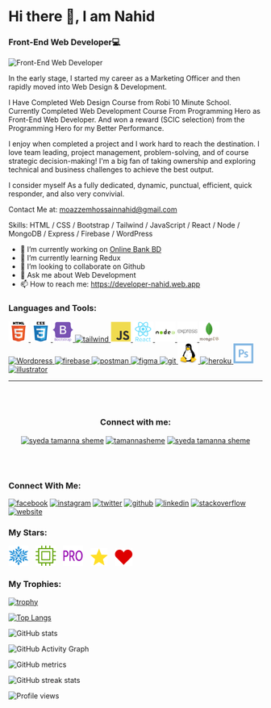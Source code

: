 
# Hi there 👋, I am Nahid
### Front-End Web Developer💻
![Front-End Web Developer](https://i.ibb.co/m850B26/1655716976108.jpg)

In the early stage, I started my career as a Marketing Officer and then rapidly moved into Web Design & Development. 

I Have Completed Web Design Course from Robi 10 Minute School.
Currently Completed Web Development Course From Programming Hero as Front-End Web Developer. And won a reward (SCIC selection) from the Programming Hero for my Better Performance.

I enjoy when completed a project and I work hard to reach the destination. I love team leading, project management, problem-solving, and of course strategic decision-making! I'm a big fan of taking ownership and exploring technical and business challenges to achieve the best output. 

I consider myself As a fully dedicated, dynamic, punctual, efficient, quick responder, and also very convivial.


Contact Me at: moazzemhossainnahid@gmail.com

Skills: HTML / CSS / Bootstrap / Tailwind / JavaScript / React / Node / MongoDB / Express / Firebase / WordPress

- 🔭 I’m currently working on [Online Bank BD](https://online-money-bd.netlify.app/)
- 🌱 I’m currently learning Redux 
- 👯 I’m looking to collaborate on Github 
- 💬 Ask me about Web Development 
- 📫 How to reach me: https://developer-nahid.web.app 


<h3 align="left">Languages and Tools:</h3>

<p align="left">
    <a href="https://www.w3.org/html/" target="_blank" rel="noreferrer"> <img
            src="https://raw.githubusercontent.com/devicons/devicon/master/icons/html5/html5-original-wordmark.svg"
            alt="html5" width="40" height="40" /> </a>
    <a href="https://www.w3schools.com/css/" target="_blank" rel="noreferrer"> <img
            src="https://raw.githubusercontent.com/devicons/devicon/master/icons/css3/css3-original-wordmark.svg"
            alt="css3" width="40" height="40" /> </a>
    <a href="https://getbootstrap.com" target="_blank" rel="noreferrer"> <img
            src="https://raw.githubusercontent.com/devicons/devicon/master/icons/bootstrap/bootstrap-plain-wordmark.svg"
            alt="bootstrap" width="40" height="40" /> </a>
    <a href="https://tailwindcss.com/" target="_blank" rel="noreferrer"> <img
            src="https://www.vectorlogo.zone/logos/tailwindcss/tailwindcss-icon.svg" alt="tailwind" width="40"
            height="40" /> </a>
    <a href="https://developer.mozilla.org/en-US/docs/Web/JavaScript" target="_blank" rel="noreferrer"> <img
            src="https://raw.githubusercontent.com/devicons/devicon/master/icons/javascript/javascript-original.svg"
            alt="javascript" width="40" height="40" /> </a>
    <a href="https://reactjs.org/" target="_blank" rel="noreferrer"> <img
            src="https://raw.githubusercontent.com/devicons/devicon/master/icons/react/react-original-wordmark.svg"
            alt="react" width="40" height="40" /> </a>
    <a href="https://nodejs.org" target="_blank" rel="noreferrer">
        <img src="https://raw.githubusercontent.com/devicons/devicon/master/icons/nodejs/nodejs-original-wordmark.svg"
            alt="nodejs" width="40" height="40" /> </a>
    <a href="https://expressjs.com" target="_blank" rel="noreferrer">
        <img src="https://raw.githubusercontent.com/devicons/devicon/master/icons/express/express-original-wordmark.svg"
            alt="express" width="40" height="40" /> </a>
    <a href="https://www.mongodb.com/" target="_blank" rel="noreferrer"> <img
            src="https://raw.githubusercontent.com/devicons/devicon/master/icons/mongodb/mongodb-original-wordmark.svg"
            alt="mongodb" width="40" height="40" /> </a>
    <a href="https://wordpress.org/" target="_blank" rel="noreferrer"> <img
            src="https://cdn-icons-png.flaticon.com/512/174/174881.png" alt="Wordpress" width="40" height="40" />
    </a>
    <a href="https://firebase.google.com/" target="_blank" rel="noreferrer"> <img
            src="https://www.vectorlogo.zone/logos/firebase/firebase-icon.svg" alt="firebase" width="40" height="40" />
    </a>
    <a href="https://postman.com" target="_blank" rel="noreferrer"> <img
            src="https://www.vectorlogo.zone/logos/getpostman/getpostman-icon.svg" alt="postman" width="40"
            height="40" /> </a>
    <a href="https://www.figma.com/" target="_blank" rel="noreferrer"> <img
            src="https://www.vectorlogo.zone/logos/figma/figma-icon.svg" alt="figma" width="40" height="40" /> </a>
    <a href="https://git-scm.com/" target="_blank" rel="noreferrer"> <img
            src="https://www.vectorlogo.zone/logos/git-scm/git-scm-icon.svg" alt="git" width="40" height="40" /> </a>
    <a href="https://www.linux.org/" target="_blank" rel="noreferrer"> <img
            src="https://raw.githubusercontent.com/devicons/devicon/master/icons/linux/linux-original.svg" alt="linux"
            width="40" height="40" /> </a>
    <a href="https://heroku.com" target="_blank" rel="noreferrer"> <img
            src="https://www.vectorlogo.zone/logos/heroku/heroku-icon.svg" alt="heroku" width="40" height="40" /> </a>
    <a href="https://www.photoshop.com/en" target="_blank" rel="noreferrer"> <img
            src="https://raw.githubusercontent.com/devicons/devicon/master/icons/photoshop/photoshop-line.svg"
            alt="photoshop" width="40" height="40" /> </a>
    <a href="https://www.adobe.com/in/products/illustrator.html" target="_blank" rel="noreferrer"> <img
            src="https://www.vectorlogo.zone/logos/adobe_illustrator/adobe_illustrator-icon.svg" alt="illustrator"
            width="40" height="40" /> </a>
</p>


---

<br/> <br/>

<h3 align="center">Connect with me:</h3>
<p align="center">
<a href="https://linkedin.com/in/moazzemhossainnahid" target="blank"><img align="center" src="https://raw.githubusercontent.com/rahuldkjain/github-profile-readme-generator/master/src/images/icons/Social/linked-in-alt.svg" alt="syeda tamanna sheme" height="30" width="44" /></a>
<a href="https://facebook.com/moazzemhossainnahid" target="blank"><img align="center" src="https://raw.githubusercontent.com/rahuldkjain/github-profile-readme-generator/master/src/images/icons/Social/facebook.svg" alt="tamannasheme" height="30" width="40" /></a>
<a href="https://www.behance.net/moazzemhossainnahid" target="blank"><img align="center" src="https://raw.githubusercontent.com/rahuldkjain/github-profile-readme-generator/master/src/images/icons/Social/behance.svg" alt="syeda tamanna sheme" height="30" width="40" /></a>
</p>
<br>
<br />

<h3 align="left">Connect With Me:</h3>

[<img src='https://cdn.jsdelivr.net/npm/simple-icons@3.0.1/icons/facebook.svg' alt='facebook' height='40'>](https://www.facebook.com/moazzemhossainnahid)  [<img src='https://cdn.jsdelivr.net/npm/simple-icons@3.0.1/icons/instagram.svg' alt='instagram' height='40'>](https://www.instagram.com/moazzemhossainnahid/)  [<img src='https://cdn.jsdelivr.net/npm/simple-icons@3.0.1/icons/twitter.svg' alt='twitter' height='40'>](https://twitter.com/MoazzemNahid)  [<img src='https://cdn.jsdelivr.net/npm/simple-icons@3.0.1/icons/github.svg' alt='github' height='40'>](https://github.com/moazzemhossainnahid)  [<img src='https://cdn.jsdelivr.net/npm/simple-icons@3.0.1/icons/linkedin.svg' alt='linkedin' height='40'>](https://www.linkedin.com/in/moazzemhossainnahid/)  [<img src='https://cdn.jsdelivr.net/npm/simple-icons@3.0.1/icons/stackoverflow.svg' alt='stackoverflow' height='40'>](https://stackoverflow.com/users/moazzem-nahid)  [<img src='https://i.pinimg.com/originals/64/a8/43/64a843dccd6224aff90dae50eb144d71.png' alt='website' height='40'>](https://developer-nahid.web.app/)  


<h3 align="left">My Stars:</h3>

<a href='https://archiveprogram.github.com/'><img src='https://raw.githubusercontent.com/acervenky/animated-github-badges/master/assets/acbadge.gif' width='40' height='40'></a> <a href='https://docs.github.com/en/developers'><img src='https://raw.githubusercontent.com/acervenky/animated-github-badges/master/assets/devbadge.gif' width='40' height='40'></a> <a href='https://github.com/pricing'><img src='https://raw.githubusercontent.com/acervenky/animated-github-badges/master/assets/pro.gif' width='40' height='40'></a> <a href='https://stars.github.com/'><img src='https://raw.githubusercontent.com/acervenky/animated-github-badges/master/assets/starbadge.gif' width='35' height='35'></a> <a href='https://docs.github.com/en/github/supporting-the-open-source-community-with-github-sponsors'><img src='https://raw.githubusercontent.com/acervenky/animated-github-badges/master/assets/sponsorbadge.gif' width='35' height='35'></a> 

<h3 align="left">My Trophies:</h3>

[![trophy](https://github-profile-trophy.vercel.app/?username=moazzemhossainnahid)](https://github.com/ryo-ma/github-profile-trophy)

[![Top Langs](https://github-readme-stats.vercel.app/api/top-langs/?username=moazzemhossainnahid)](https://github.com/anuraghazra/github-readme-stats)

![GitHub stats](https://github-readme-stats.vercel.app/api?username=moazzemhossainnahid&show_icons=true&count_private=true)  

![GitHub Activity Graph](https://activity-graph.herokuapp.com/graph?username=moazzemhossainnahid)  

![GitHub metrics](https://metrics.lecoq.io/moazzemhossainnahid)  

![GitHub streak stats](https://github-readme-streak-stats.herokuapp.com/?user=moazzemhossainnahid)  

![Profile views](https://gpvc.arturio.dev/moazzemhossainnahid)  
